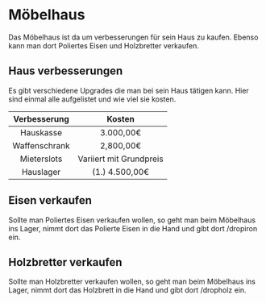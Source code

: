 # Möbelhaus

Das Möbelhaus ist da um verbesserungen für sein Haus zu kaufen. Ebenso kann man dort Poliertes Eisen und Holzbretter verkaufen.

## Haus verbesserungen
Es gibt verschiedene Upgrades die man bei sein Haus tätigen kann. Hier sind einmal alle aufgelistet und wie viel sie kosten.

| Verbesserung | Kosten |
|:-:|:-:|
| Hauskasse | 3.000,00€ |
| Waffenschrank | 2,800,00€ |
| Mieterslots | Variiert mit Grundpreis |
| Hauslager | (1.) 4.500,00€ |

## Eisen verkaufen
Sollte man Poliertes Eisen verkaufen wollen, so geht man beim Möbelhaus ins Lager, nimmt dort das Polierte Eisen in die Hand und gibt dort /dropiron ein.

## Holzbretter verkaufen
Sollte man Holzbretter verkaufen wollen, so geht man beim Möbelhaus ins Lager, nimmt dort das Holzbrett in die Hand und gibt dort /dropholz ein.
